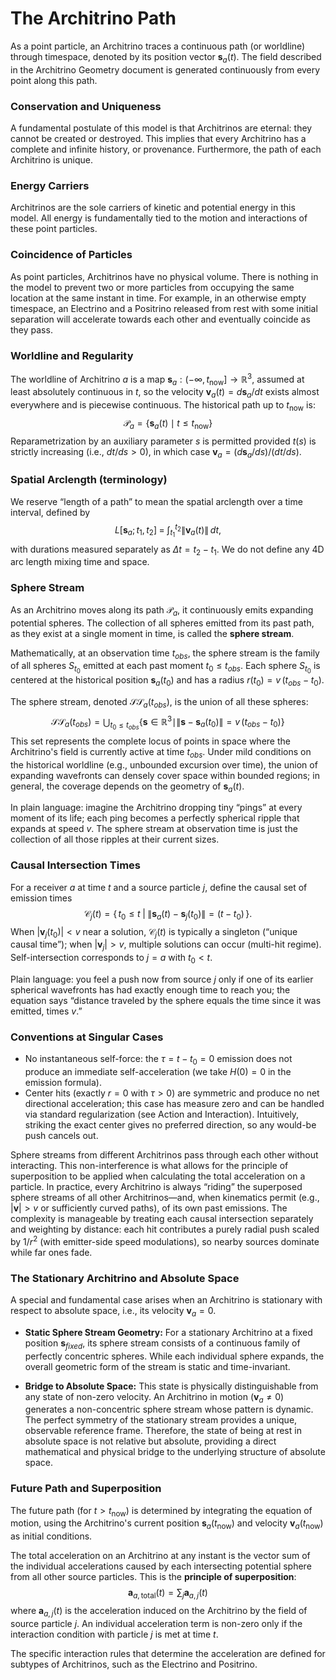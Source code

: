 # The Architrino Path

As a point particle, an Architrino traces a continuous path (or worldline) through timespace, denoted by its position vector $\mathbf{s}_a(t)$. The field described in the Architrino Geometry document is generated continuously from every point along this path.

### **Conservation and Uniqueness**
A fundamental postulate of this model is that Architrinos are eternal: they cannot be created or destroyed. This implies that every Architrino has a complete and infinite history, or provenance. Furthermore, the path of each Architrino is unique.

### **Energy Carriers**
Architrinos are the sole carriers of kinetic and potential energy in this model. All energy is fundamentally tied to the motion and interactions of these point particles.

### **Coincidence of Particles**
As point particles, Architrinos have no physical volume. There is nothing in the model to prevent two or more particles from occupying the same location at the same instant in time. For example, in an otherwise empty timespace, an Electrino and a Positrino released from rest with some initial separation will accelerate towards each other and eventually coincide as they pass.

### **Worldline and Regularity**
The worldline of Architrino $a$ is a map $\mathbf{s}_a: (-\infty, t_{\text{now}}] \to \mathbb{R}^3$, assumed at least absolutely continuous in $t$, so the velocity $\mathbf{v}_a(t) = d\mathbf{s}_a/dt$ exists almost everywhere and is piecewise continuous. The historical path up to $t_{\text{now}}$ is:
$$
\mathcal{P}_a = \{ \mathbf{s}_a(t) \mid t \le t_{\text{now}} \}
$$
Reparametrization by an auxiliary parameter $s$ is permitted provided $t(s)$ is strictly increasing (i.e., $dt/ds > 0$), in which case $\mathbf{v}_a = (d\mathbf{s}_a/ds)/(dt/ds)$.

### **Spatial Arclength (terminology)**
We reserve “length of a path” to mean the spatial arclength over a time interval, defined by
$$
L[\mathbf{s}_a; t_1, t_2] \;=\; \int_{t_1}^{t_2} \big\|\mathbf{v}_a(t)\big\|\, dt,
$$
with durations measured separately as $\Delta t = t_2 - t_1$. We do not define any 4D arc length mixing time and space.

### **Sphere Stream**
As an Architrino moves along its path $\mathcal{P}_a$, it continuously emits expanding potential spheres. The collection of all spheres emitted from its past path, as they exist at a single moment in time, is called the **sphere stream**.

Mathematically, at an observation time $t_{obs}$, the sphere stream is the family of all spheres $S_{t_0}$ emitted at each past moment $t_0 \le t_{obs}$. Each sphere $S_{t_0}$ is centered at the historical position $\mathbf{s}_a(t_0)$ and has a radius $r(t_0) = v\,(t_{obs} - t_0)$.

The sphere stream, denoted $\mathcal{SS}_a(t_{obs})$, is the union of all these spheres:
$$
\mathcal{SS}_a(t_{obs}) = \bigcup_{t_0 \le t_{obs}} \{ \mathbf{s} \in \mathbb{R}^3 \mid \|\mathbf{s} - \mathbf{s}_a(t_0)\| = v\,(t_{obs} - t_0) \}
$$
This set represents the complete locus of points in space where the Architrino's field is currently active at time $t_{obs}$. Under mild conditions on the historical worldline (e.g., unbounded excursion over time), the union of expanding wavefronts can densely cover space within bounded regions; in general, the coverage depends on the geometry of $\mathbf{s}_a(t)$.

In plain language: imagine the Architrino dropping tiny “pings” at every moment of its life; each ping becomes a perfectly spherical ripple that expands at speed $v$. The sphere stream at observation time is just the collection of all those ripples at their current sizes.

### **Causal Intersection Times**
For a receiver $a$ at time $t$ and a source particle $j$, define the causal set of emission times
$$
\mathcal{C}_j(t) = \big\{\, t_0 \le t \;\big|\; \|\mathbf{s}_a(t) - \mathbf{s}_j(t_0)\| = (t - t_0) \,\big\}.
$$
When $|\mathbf{v}_j(t_0)| < v$ near a solution, $\mathcal{C}_j(t)$ is typically a singleton (“unique causal time”); when $|\mathbf{v}_j|> v$, multiple solutions can occur (multi-hit regime). Self-intersection corresponds to $j=a$ with $t_0<t$.

Plain language: you feel a push now from source $j$ only if one of its earlier spherical wavefronts has had exactly enough time to reach you; the equation says “distance traveled by the sphere equals the time since it was emitted, times $v$.”

### **Conventions at Singular Cases**
- No instantaneous self-force: the $\tau = t - t_0 = 0$ emission does not produce an immediate self-acceleration (we take $H(0)=0$ in the emission formula).
- Center hits (exactly $r=0$ with $\tau>0$) are symmetric and produce no net directional acceleration; this case has measure zero and can be handled via standard regularization (see Action and Interaction). Intuitively, striking the exact center gives no preferred direction, so any would-be push cancels out.

Sphere streams from different Architrinos pass through each other without interacting. This non-interference is what allows for the principle of superposition to be applied when calculating the total acceleration on a particle. In practice, every Architrino is always “riding” the superposed sphere streams of all other Architrinos—and, when kinematics permit (e.g., $|\mathbf{v}|>v$ or sufficiently curved paths), of its own past emissions. The complexity is manageable by treating each causal intersection separately and weighting by distance: each hit contributes a purely radial push scaled by $1/r^2$ (with emitter-side speed modulations), so nearby sources dominate while far ones fade.

### **The Stationary Architrino and Absolute Space**
A special and fundamental case arises when an Architrino is stationary with respect to absolute space, i.e., its velocity $\mathbf{v}_a = 0$.

-   **Static Sphere Stream Geometry:** For a stationary Architrino at a fixed position $\mathbf{s}_{fixed}$, its sphere stream consists of a continuous family of perfectly concentric spheres. While each individual sphere expands, the overall geometric form of the stream is static and time-invariant.

-   **Bridge to Absolute Space:** This state is physically distinguishable from any state of non-zero velocity. An Architrino in motion ($\mathbf{v}_a \neq 0$) generates a non-concentric sphere stream whose pattern is dynamic. The perfect symmetry of the stationary stream provides a unique, observable reference frame. Therefore, the state of being at rest in absolute space is not relative but absolute, providing a direct mathematical and physical bridge to the underlying structure of absolute space.

### **Future Path and Superposition**
The future path (for $t > t_{\text{now}}$) is determined by integrating the equation of motion, using the Architrino's current position $\mathbf{s}_a(t_{\text{now}})$ and velocity $\mathbf{v}_a(t_{\text{now}})$ as initial conditions.

The total acceleration on an Architrino at any instant is the vector sum of the individual accelerations caused by each intersecting potential sphere from all other source particles. This is the **principle of superposition**:
$$
\mathbf{a}_{a, \text{total}}(t) = \sum_{j} \mathbf{a}_{a,j}(t)
$$
where $\mathbf{a}_{a,j}(t)$ is the acceleration induced on the Architrino by the field of source particle $j$. An individual acceleration term is non-zero only if the interaction condition with particle $j$ is met at time $t$.

The specific interaction rules that determine the acceleration are defined for subtypes of Architrinos, such as the Electrino and Positrino.
